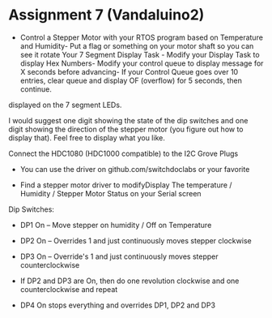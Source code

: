 # Assignment 7 (Vandaluino2)

- Control a Stepper Motor with your RTOS program based on Temperature and Humidity- Put a flag or something on your motor shaft so you can see it rotate
Your  7 Segment Display Task - Modify your Display Task to display Hex Numbers- Modify your control queue to display message for X seconds before advancing- If your Control Queue goes over 10 entries, clear queue and display OF (overflow) for 5 seconds, then continue.

displayed on the 7 segment LEDs.

I would suggest one digit showing the state of the dip switches and one digit showing the direction of the stepper motor (you figure out how to display that).   Feel free to display what you like.

Connect the HDC1080 (HDC1000 compatible) to the I2C Grove Plugs

- You can use the driver on github.com/switchdoclabs or your favorite

- Find a stepper motor driver to modifyDisplay The temperature / Humidity / Stepper Motor Status on your Serial screen

Dip Switches:

- DP1 On – Move stepper on humidity / Off on Temperature

- DP2 On – Overrides 1 and just continuously moves stepper clockwise

- DP3 On – Override's 1 and just continuously moves stepper counterclockwise

- If DP2 and DP3 are On, then do one revolution clockwise and one counterclockwise and repeat

- DP4 On stops everything and overrides DP1, DP2 and DP3